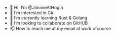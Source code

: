 - 👋 Hi, I’m @JimmieAtHogia
- 👀 I’m interested in C#
- 🌱 I’m currently learning Rust & Golang
- 💞️ I’m looking to collaborate on GitHUB
- 📫 How to reach me at my email at work ofcourse

<!---
JimmieAtHogia/JimmieAtHogia is a ✨ special ✨ repository because its `README.md` (this file) appears on your GitHub profile.
You can click the Preview link to take a look at your changes.
--->
